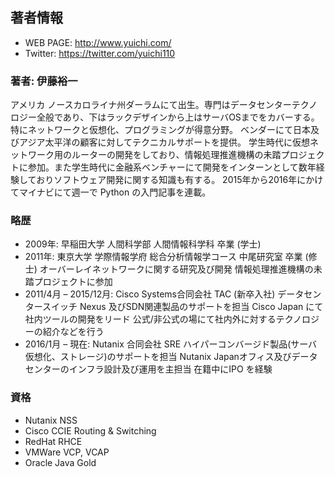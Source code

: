 ## 著者情報

* WEB PAGE: http://www.yuichi.com/
* Twitter: https://twitter.com/yuichi110

### 著者: 伊藤裕一
アメリカ ノースカロライナ州ダーラムにて出生。専門はデータセンターテクノロジー全般であり、下はラックデザインから上はサーバOSまでをカバーする。特にネットワークと仮想化、プログラミングが得意分野。 ベンダーにて日本及びアジア太平洋の顧客に対してテクニカルサポートを提供。
学生時代に仮想ネットワーク用のルーターの開発をしており、情報処理推進機構の未踏プロジェクトに参加。また学生時代に金融系ベンチャーにて開発をインターンとして数年経験しておりソフトウェア開発に関する知識も有する。
2015年から2016年にかけてマイナビにて週一で Python の入門記事を連載。

### 略歴

* 2009年: 早稲田大学 人間科学部 人間情報科学科 卒業 (学士)
* 2011年: 東京大学 学際情報学府 総合分析情報学コース 中尾研究室 卒業 (修士)
	オーバーレイネットワークに関する研究及び開発
	情報処理推進機構の未踏プロジェクトに参加
* 2011/4月 – 2015/12月: Cisco Systems合同会社 TAC  (新卒入社)
  データセンタースイッチ Nexus 及びSDN関連製品のサポートを担当
  Cisco Japan にて社内ツールの開発をリード
  公式/非公式の場にて社内外に対するテクノロジーの紹介などを行う
* 2016/1月 – 現在: Nutanix 合同会社 SRE
  ハイパーコンバージド製品(サーバ仮想化、ストレージ)のサポートを担当
  Nutanix Japanオフィス及びデータセンターのインフラ設計及び運用を主担当
  在籍中にIPO を経験

### 資格
* Nutanix NSS
* Cisco CCIE Routing & Switching
* RedHat RHCE
* VMWare VCP, VCAP
* Oracle Java Gold
